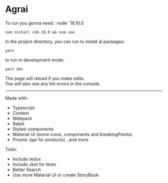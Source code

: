 # Agrai

To run you gonna need : 
node ˆ16.10.0

`nvm install v16.10.0 && nvm use` 

In the project directory, you can run to install al packages:

`yarn`

to run in development mode:

`yarn dev`

The page will reload if you make edits.\
You will also see any lint errors in the console.
____

Made with:
- Typescript
- Context
- Webpack
- Babel
- Styled-components
- Material UI (some icons, components and breakingPoints)
- Prismic (api for products)
..and more

Todo:
- Include redux
- Include Jest for tests
- Better Search
- Use more Material UI or create StoryBook
